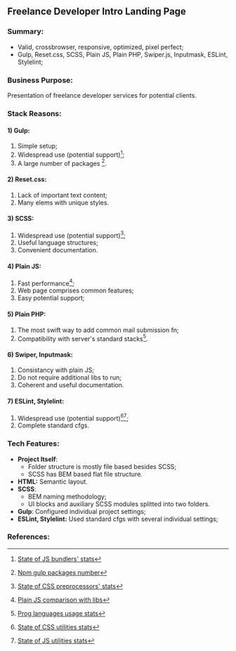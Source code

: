 ## Freelance Developer Intro Landing Page
### Summary:
- Valid, crossbrowser, responsive, optimized, pixel perfect;
- Gulp, Reset.css, SCSS, Plain JS, Plain PHP, Swiper.js, Inputmask, ESLint, Stylelint;
 ### Business Purpose: 
Presentation of freelance developer services for potential clients.
### Stack Reasons: 
#### 1) Gulp: </br>
   1. Simple setup;
   2. Widespread use (potential support)[^1];
   3. A large number of packages [^2].
#### 2) Reset.css: </br>
   1. Lack of important text content;
   2. Many elems with unique styles. 
#### 3) SCSS:</br>
   1. Widespread use (potential support)[^3];
   2. Useful language structures;
   3. Convenient documentation.
#### 4) Plain JS:</br>
   1.	Fast performance[^4];
   2.	Web page comprises common features;
   3.	Easy potential support;
#### 5) Plain PHP:</br>
1.	The most swift way to add common mail submission fn;
2.	Compatibility with server's standard stacks[^5].
#### 6) Swiper, Inputmask:</br>
1.	Consistancy with plain JS;
2.	Do not require additional libs to run;
3.	Coherent and useful documentation.
#### 7) ESLint, Stylelint:</br>
1. Widespread use (potential support)[^6][^7];
2. Complete standard cfgs.
### Tech Features:
- **Project Itself**: 
	- Folder structure is mostly file based besides SCSS;
	- SCSS has BEM based flat file structure.
- **HTML:** Semantic layout.
- **SCSS**:
	-	BEM naming methodology;
	-	UI blocks and auxiliary SCSS modules splitted into two folders.
- **Gulp**: Configured individual project settings;
- **ESLint, Stylelint:** Used standard cfgs with several individual settings;

### References:
[^1]: [State of JS bundlers' stats](https://2020.stateofjs.com/ru-RU/technologies/build-tools/)
[^2]: [Npm gulp packages number](https://www.npmjs.com/search?q=gulp)
[^3]: [State of CSS preprocessors' stats](https://2020.stateofcss.com/ru-RU/technologies/pre-post-processors/)
[^4]: [Plain JS comparison with libs](https://habr.com/ru/company/mailru/blog/188254/)
[^5]: [Prog languages usage stats](https://habr.com/ru/post/543346/)
[^6]: [State of CSS utilities stats](https://2020.stateofcss.com/ru-RU/other-tools/)
[^7]: [State of JS utilities stats](https://2020.stateofjs.com/ru-RU/other-tools/)
